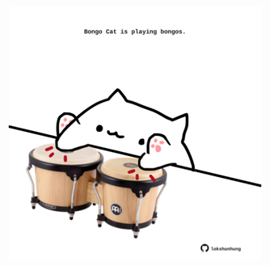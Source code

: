 <!-- built at 20/01/2024, 24:01:21 UTC -->
<p align="center">
  <img width="500" height="500" src="./ReadmeImage.svg">
</p>
